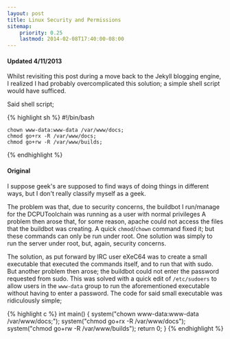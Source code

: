 ```yaml
---
layout: post
title: Linux Security and Permissions
sitemap:
    priority: 0.25
    lastmod: 2014-02-08T17:40:00-08:00
---
```


#### Updated 4/11/2013

Whilst revisiting this post during a move back to the Jekyll blogging engine,
I realized I had probably overcomplicated this solution; a simple shell script would have sufficed.

Said shell script;

{% highlight sh %}
    #!/bin/bash

    chown www-data:www-data /var/www/docs;
    chmod go+rx -R /var/www/docs;
    chmod go+rw -R /var/www/builds;
{% endhighlight %}

#### Original

I suppose geek's are supposed to find ways of doing things in different ways, but I don't really classify myself as a geek.

The problem was that, due to security concerns, the buildbot I run/manage for the DCPUToolchain was running as a user with normal privileges  A problem then arose that, for some reason, apache could not access the files that the buildbot was creating. A quick `chmod`/`chown` command fixed it; but these commands can only be run under root. One solution was simply to run the server under root, but, again, security concerns.

The solution, as put forward by IRC user eXeC64 was to create a small executable that executed the commands itself, and to run that with sudo. But another problem then arose; the buildbot could not enter the password requested from sudo.
This was solved with a quick edit of `/etc/sudoers` to allow users in the `www-data` group to run the aforementioned executable without having to enter a password.
The code for said small executable was ridiculously simple;


{% highlight c %}
    int main() {
        system("chown www-data:www-data /var/www/docs;");
        system("chmod go+rx -R /var/www/docs");
        system("chmod go+rw -R /var/www/builds");
        return 0;
    }
{% endhighlight %}
